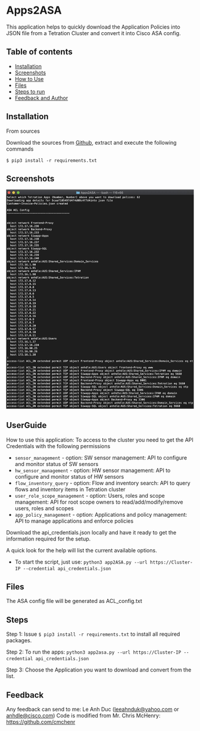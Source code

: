 # Apps2ASA
This application helps to quickly download the Application Policies into JSON file from a Tetration Cluster and convert it into Cisco ASA config.

## Table of contents
* [Installation](#Installation)
* [Screenshots](#screenshots)
* [How to Use](#UserGuide)
* [Files](#Files)
* [Steps to run](#Steps)
* [Feedback and Author](#Feedback)

## Installation

From sources

Download the sources from [Github](https://github.com/leeahnduk/Json2Apps.git), extract and execute the following commands

```
$ pip3 install -r requirements.txt

```

## Screenshots
![Run screenshot](https://github.com/leeahnduk/Apps2ASA/blob/master/Apps2ASA.jpg)

## UserGuide
How to use this application:
To access to the cluster you need to get the API Credentials with the following permissions
* `sensor_management` - option: SW sensor management: API to configure and monitor status of SW sensors
* `hw_sensor_management` - option: HW sensor management: API to configure and monitor status of HW sensors
* `flow_inventory_query` - option: Flow and inventory search: API to query flows and inventory items in Tetration cluster
* `user_role_scope_management` - option: Users, roles and scope management: API for root scope owners to read/add/modify/remove users, roles and scopes
* `app_policy_management` - option: 
 Applications and policy management: API to manage applications and enforce policies

Download the api_credentials.json locally and have it ready to get the information required for the setup.

A quick look for the help will list the current available options.
* To start the script, just use: `python3 app2ASA.py --url https://Cluster-IP --credential api_credentials.json `

## Files
The ASA config file will be generated as ACL_config.txt


## Steps

Step 1: Issue `$ pip3 install -r requirements.txt` to install all required packages.

Step 2: To run the apps: `python3 app2asa.py --url https://Cluster-IP --credential api_credentials.json`

Step 3: Choose the Application you want to download and convert from the list.


## Feedback
Any feedback can send to me: Le Anh Duc (leeahnduk@yahoo.com or anhdle@cisco.com)
Code is modified from Mr. Chris McHenry: https://github.com/cmchenr
